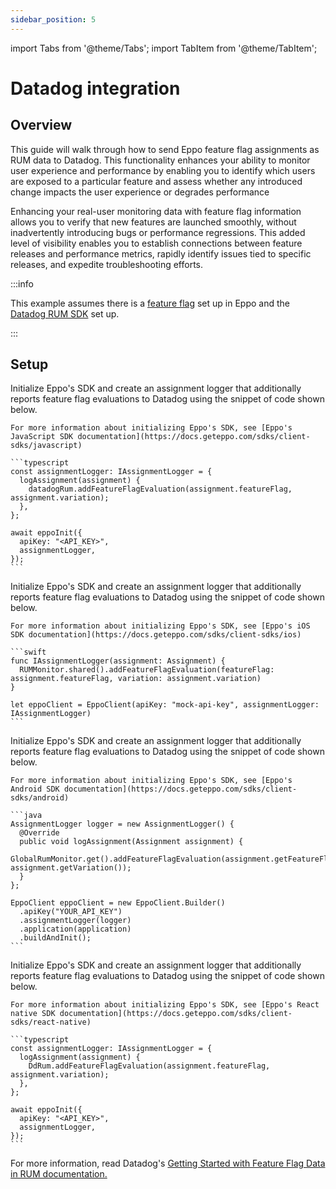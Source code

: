 ```yaml
---
sidebar_position: 5
---
```

import Tabs from '@theme/Tabs';
import TabItem from '@theme/TabItem';

# Datadog integration

## Overview
This guide will walk through how to send Eppo feature flag assignments as RUM data to Datadog. 
This functionality enhances your ability to monitor user experience and performance by enabling you to identify which users are exposed to a particular feature and assess whether any introduced change impacts the user experience or degrades performance

Enhancing your real-user monitoring data with feature flag information allows you to verify that new features are launched smoothly, without inadvertently introducing bugs or performance regressions. This added level of visibility enables you to establish connections between feature releases and performance metrics, rapidly identify issues tied to specific releases, and expedite troubleshooting efforts.

:::info

This example assumes there is a [feature flag](/feature-flagging/feature-gates.md) set up in Eppo and the [Datadog RUM SDK](https://docs.datadoghq.com/real_user_monitoring/browser/#setup) set up.  

:::

## Setup
<Tabs>
  <TabItem value="browser" label="Browser" default>
    Initialize Eppo's SDK and create an assignment logger that additionally reports feature flag evaluations to Datadog using the snippet of code shown below.
    
    For more information about initializing Eppo's SDK, see [Eppo's JavaScript SDK documentation](https://docs.geteppo.com/sdks/client-sdks/javascript)
    
    ```typescript
    const assignmentLogger: IAssignmentLogger = {
      logAssignment(assignment) {
        datadogRum.addFeatureFlagEvaluation(assignment.featureFlag, assignment.variation);
      },
    };
    
    await eppoInit({
      apiKey: "<API_KEY>",
      assignmentLogger,
    });
    ```
  </TabItem>
  <TabItem value="iOS" label="iOS">
    Initialize Eppo's SDK and create an assignment logger that additionally reports feature flag evaluations to Datadog using the snippet of code shown below.
    
    For more information about initializing Eppo's SDK, see [Eppo's iOS SDK documentation](https://docs.geteppo.com/sdks/client-sdks/ios)

    ```swift
    func IAssignmentLogger(assignment: Assignment) {
      RUMMonitor.shared().addFeatureFlagEvaluation(featureFlag: assignment.featureFlag, variation: assignment.variation)
    }
    
    let eppoClient = EppoClient(apiKey: "mock-api-key", assignmentLogger: IAssignmentLogger)
    ```
  </TabItem>
  <TabItem value="android" label="Android">
    Initialize Eppo's SDK and create an assignment logger that additionally reports feature flag evaluations to Datadog using the snippet of code shown below.

    For more information about initializing Eppo's SDK, see [Eppo's Android SDK documentation](https://docs.geteppo.com/sdks/client-sdks/android)

    ```java
    AssignmentLogger logger = new AssignmentLogger() {
      @Override
      public void logAssignment(Assignment assignment) {
        GlobalRumMonitor.get().addFeatureFlagEvaluation(assignment.getFeatureFlag(), assignment.getVariation());
      }
    };

    EppoClient eppoClient = new EppoClient.Builder()
      .apiKey("YOUR_API_KEY")
      .assignmentLogger(logger)
      .application(application)
      .buildAndInit();
    ```
  </TabItem>
  <TabItem value="react" label="React Native">
    Initialize Eppo's SDK and create an assignment logger that additionally reports feature flag evaluations to Datadog using the snippet of code shown below.

    For more information about initializing Eppo's SDK, see [Eppo's React native SDK documentation](https://docs.geteppo.com/sdks/client-sdks/react-native)

    ```typescript
    const assignmentLogger: IAssignmentLogger = {
      logAssignment(assignment) {
        DdRum.addFeatureFlagEvaluation(assignment.featureFlag, assignment.variation);
      },
    };

    await eppoInit({
      apiKey: "<API_KEY>",
      assignmentLogger,
    });
    ```
  </TabItem>
</Tabs>

For more information, read Datadog's [Getting Started with Feature Flag Data in RUM documentation.](https://docs.datadoghq.com/real_user_monitoring/guide/setup-feature-flag-data-collection/?tab=browser#eppo-integration)